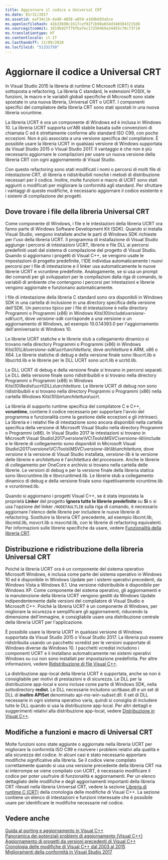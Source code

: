 ```yaml
---
title: Aggiornare il codice a Universal CRT
ms.date: 03/31/2017
ms.assetid: eaf34c1b-da98-4058-a059-a10db693a5ce
ms.openlocfilehash: 41b33698c1617cef02f1b98a654d3403843215d8
ms.sourcegitcommit: 1819bd2ff79fba7ec172504b9a34455c70c73f10
ms.translationtype: HT
ms.contentlocale: it-IT
ms.lasthandoff: 11/09/2018
ms.locfileid: "51331750"
---
```

# <a name="upgrade-your-code-to-the-universal-crt"></a>Aggiornare il codice a Universal CRT

In Visual Studio 2015 la libreria di runtime C Microsoft (CRT) è stata sottoposta a refactoring. La libreria C standard, le estensioni POSIX, le funzioni, le macro e le variabili globali specifiche di Microsoft sono state spostate in una nuova libreria, Universal CRT o UCRT. I componenti specifici del compilatore della libreria CRT sono stati spostati in una nuova libreria vcruntime.

La libreria UCRT è ora un componente di Windows ed è inclusa in Windows 10. La libreria UCRT supporta un'ABI stabile basata sulle convenzioni di chiamata C ed è strettamente conforme allo standard ISO C99, con poche eccezioni. Non è più associata a una versione specifica del compilatore. È possibile usare la libreria UCRT in qualsiasi versione di Windows supportata da Visual Studio 2015 o Visual Studio 2017. Il vantaggio è che non è più necessario aggiornare le compilazioni per usare un nuova versione della libreria CRT con ogni aggiornamento di Visual Studio.

Con questo refactoring sono stati modificati i nomi o percorsi di molti file di intestazione CRT, di libreria e ridistribuibili nonché i metodi di distribuzione necessari per il codice. Inoltre, molte funzioni e macro di UCRT sono stati aggiunti o modificati per migliorare la conformità agli standard. Per sfruttare i vantaggi di queste modifiche, è necessario aggiornare il codice esistente e i sistemi di compilazione dei progetti.

## <a name="where-to-find-the-universal-crt-files"></a>Dove trovare i file della libreria Universal CRT

Come componente di Windows, i file e le intestazioni della libreria UCRT ora fanno parte di Windows Software Development Kit (SDK). Quando si installa Visual Studio, vengono installate anche le parti di Windows SDK richieste per l'uso della libreria UCRT. Il programma di installazione di Visual Studio aggiunge i percorsi di intestazioni UCRT, librerie e file DLL ai percorsi predefiniti usati dal sistema di compilazione del progetto di Visual Studio. Quando si aggiornano i progetti di Visual C++, se vengono usate le impostazioni di progetto predefinite, l'IDE individua automaticamente i nuovi percorsi per i file di intestazione e il linker usa automaticamente le nuove librerie UCRT e vcruntime predefinite. Analogamente, se si usa un prompt dei comandi per gli sviluppatori per le compilazioni dalla riga di comando, le variabili di ambiente che contengono i percorsi per intestazioni e librerie vengono aggiornate e funzionano automaticamente.

I file di intestazione della libreria C standard sono ora disponibili in Windows SDK in una cartella di inclusione in una directory specifica della versione dell'SDK. Un percorso tipico per i file di intestazione è nella directory Programmi o Programmi (x86) in Windows Kits\\10\\Include\\_versione-sdk_\\ucrt, dove _versione-sdk_ corrisponde a una versione o un aggiornamento di Windows, ad esempio 10.0.14393.0 per l'aggiornamento dell'anniversario di Windows 10.

Le librerie UCRT statiche e le librerie stub a collegamento dinamico si trovano nella directory Programmi o Programmi (x86) in Windows Kits\\10\\Lib\\_versione-sdk_\\ucrt\\_architettura_, dove _architettura_ è ARM, x86 o X64. Le librerie statiche di debug e della versione finale sono libucrt.lib e libucrtd.lib e le librerie per le DLL UCRT sono ucrt.lib e ucrtd.lib.

Le DLL UCRT di debug e della versione finale si trovano in percorsi separati. Le DLL della versione finale sono ridistribuibili e si trovano nella directory Programmi o Programmi (x86) in Windows Kits\\10\\Redist\\ucrt\\DLLs\\_architettura_\. Le librerie UCRT di debug non sono ridistribuibili e si trovano nella directory Programmi o Programmi (x86) nella cartella Windows Kits\\10\\bin\\_architettura_\\ucrt.

La libreria di supporto runtime specifica del compilatore C e C++, **vcruntime**, contiene il codice necessario per supportare l'avvio del programma e funzionalità come la gestione delle eccezioni e gli intrinseci. La libreria e i relativi file di intestazione sono ancora disponibili nella cartella specifica della versione di Microsoft Visual Studio nella directory Programmi o Programmi (x86). In Visual Studio 2017 le intestazioni si trovano in Microsoft Visual Studio\\2017\\_versione_\\VC\\Tools\\MSVC\\_versione-lib_\\include e le librerie di collegamento sono disponibili in Microsoft Visual Studio\\2017\\_versione_\\VC\\Tools\\MSVC\\_versione-lib_\\lib\\_architettura_, dove _versione_ è la versione di Visual Studio installata, _versione-lib_ è la versione delle librerie e _architettura_ è l'architettura del processore. Anche le librerie di collegamento per OneCore e archivio si trovano nella cartella delle librerie. Le versioni di debug e per la versione finale della libreria statica sono libvcruntime.lib e libvcruntimed.lib. Le librerie stub a collegamento dinamico di debug e della versione finale sono rispettivamente vcruntime.lib e vcruntimed.lib.

Quando si aggiornano i progetti Visual C++, se è stata impostata la proprietà **Linker** del progetto **Ignora tutte le librerie predefinite** su **Sì** o si usa l'opzione del linker `/NODEFAULTLIB` sulla riga di comando, è necessario aggiornare l'elenco delle librerie per includere le nuove librerie di refactoring. Sostituire la libreria CRT precedente, ad esempio libcmt.lib, libcmtd.lib, msvcrt.lib o msvcrtd.lib, con le librerie di refactoring equivalenti. Per informazioni sulle librerie specifiche da usare, vedere [Funzionalità della libreria CRT](../c-runtime-library/crt-library-features.md).

## <a name="deployment-and-redistribution-of-the-universal-crt"></a>Distribuzione e ridistribuzione della libreria Universal CRT

Poiché la libreria UCRT ora è un componente del sistema operativo Microsoft Windows, è inclusa come parte del sistema operativo in Windows 10 ed è disponibile in Windows Update per i sistemi operativi precedenti, da Windows Vista a Windows 8.1. Una versione ridistribuibile è disponibile per Windows XP. Come componente del sistema operativo, gli aggiornamenti e la manutenzione della libreria UCRT vengono gestiti da Windows Update indipendentemente dalle versioni del compilatore di Visual Studio e Microsoft C++. Poiché la libreria UCRT è un componente di Windows, per migliorare la sicurezza e semplificare gli aggiornamenti, riducendo la dimensione dell'immagine, è consigliabile usare una distribuzione centrale della libreria UCRT per l'applicazione.

È possibile usare la libreria UCRT in qualsiasi versione di Windows supportata da Visual Studio 2015 o Visual Studio 2017. La libreria può essere ridistribuita usando un pacchetto vcredist per le versioni supportate di Windows diverse da Windows 10. I pacchetti vcredist includono i componenti UCRT e li installano automaticamente nei sistemi operativi Windows su cui non sono installati per impostazione predefinita. Per altre informazioni, vedere [Ridistribuzione di file Visual C++](../ide/redistributing-visual-cpp-files.md).

La distribuzione app-local della libreria UCRT è supportata, anche se non è consigliabile per motivi di prestazioni e di sicurezza. Le DLL per la distribuzione app-local e sono incluse come parte di Windows SDK, nella sottodirectory **redist**. Le DLL necessarie includono ucrtbase.dll e un set di DLL di **inoltro APISet** denominato api-ms-win-_subset_.dll. Il set di DLL necessarie in ogni sistema operativo varia, quindi si consiglia di includere tutte le DLL quando si usa la distribuzione app-local. Per altri dettagli e suggerimenti relativi alla distribuzione app-local, vedere [Distribuzione in Visual C++](../ide/deployment-in-visual-cpp.md).

## <a name="changes-to-the-universal-crt-functions-and-macros"></a>Modifiche a funzioni e macro di Universal CRT

Molte funzioni sono state aggiunte o aggiornate nella libreria UCRT per migliorare la conformità ISO C99 e risolvere i problemi relativi alla qualità e alla sicurezza del codice. In alcuni casi è stato necessario apportare modifiche significative alla libreria. Se il codice viene compilato correttamente quando si usa una versione precedente della libreria CRT ma si interrompe se viene compilato con UCRT, è necessario modificare il codice per poter usufruire di funzionalità e aggiornamenti. Per un elenco dettagliato delle modifiche e degli aggiornamenti importanti della libreria CRT rilevati nella libreria Universal CRT, vedere la sezione [Libreria di runtime C (CRT)](visual-cpp-change-history-2003-2015.md#BK_CRT) della cronologia delle modifiche di Visual C++. La sezione contiene un elenco di intestazioni e funzioni interessate che è possibile usare per identificare le modifiche necessarie nel codice.

## <a name="see-also"></a>Vedere anche

[Guida al porting e aggiornamento in Visual C++](visual-cpp-porting-and-upgrading-guide.md)<br/>
[Panoramica dei potenziali problemi di aggiornamento (Visual C++)](overview-of-potential-upgrade-issues-visual-cpp.md)<br/>
[Aggiornamento di progetti da versioni precedenti di Visual C++](upgrading-projects-from-earlier-versions-of-visual-cpp.md)<br/>
[Cronologia delle modifiche di Visual C++ dal 2003 al 2015](visual-cpp-change-history-2003-2015.md)<br/>
[Miglioramenti della conformità in Visual Studio 2017](../cpp-conformance-improvements-2017.md)